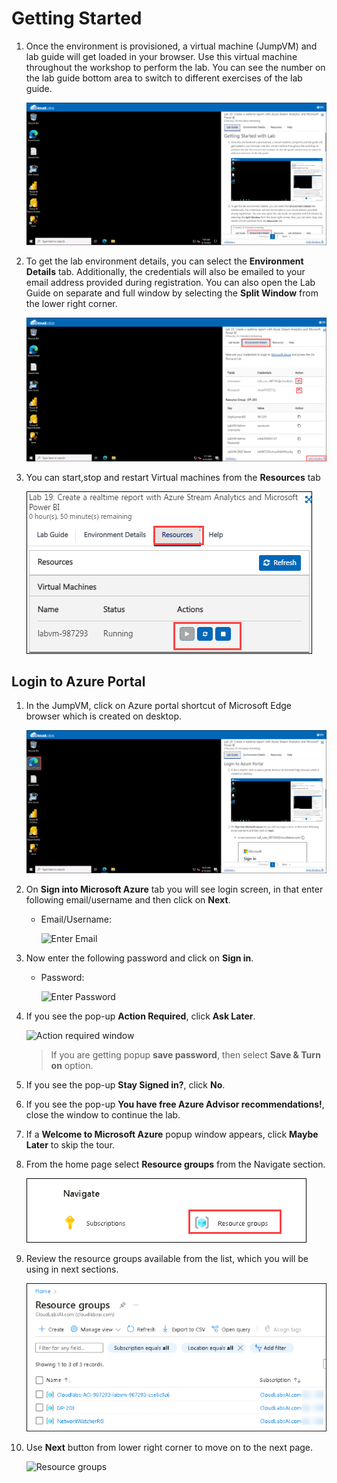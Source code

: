 # Getting Started 

1. Once the environment is provisioned, a virtual machine (JumpVM) and lab guide will get loaded in your browser. Use this virtual machine throughout the workshop to perform the lab. You can see the number on the lab guide bottom area to switch to different exercises of the lab guide.

    ![](./images/g1.png)
   
1. To get the lab environment details, you can select the **Environment Details** tab. Additionally, the credentials will also be emailed to your email address provided during registration. You can also open the Lab Guide on separate and full window by selecting the **Split Window** from the lower right corner.

   ![](./images/g2.png)

1. You can start,stop and restart Virtual machines from the **Resources** tab 

   ![](./images/g3.png)
   
## Login to Azure Portal
1. In the JumpVM, click on Azure portal shortcut of Microsoft Edge browser which is created on desktop.

   ![](./images/g6.png)
   
1. On **Sign into Microsoft Azure** tab you will see login screen, in that enter following email/username and then click on **Next**. 
   * Email/Username: <inject key="AzureAdUserEmail"></inject>
   
     ![](../Labs/images/image7.png "Enter Email")
     
1. Now enter the following password and click on **Sign in**.
   * Password: <inject key="AzureAdUserPassword"></inject>
   
     ![](../Labs/images/image8.png "Enter Password")
     
1. If you see the pop-up **Action Required**, click **Ask Later**.

     ![](../Labs/images/asklater.png "Action required window")
     
    > If you are getting popup **save password**, then select **Save & Turn on** option.
       
1. If you see the pop-up **Stay Signed in?**, click **No**.

1. If you see the pop-up **You have free Azure Advisor recommendations!**, close the window to continue the lab.

1. If a **Welcome to Microsoft Azure** popup window appears, click **Maybe Later** to skip the tour.

1. From the home page select **Resource groups** from the Navigate section.

    ![](./images/g4.png)
    
1. Review the resource groups available from the list, which you will be using in next sections.

    ![](./images/g5.png)
   
1. Use **Next** button from lower right corner to move on to the next page.

   ![](../Labs/images/next.png "Resource groups")


